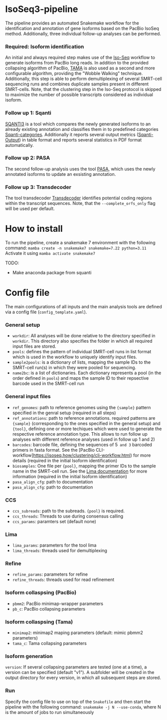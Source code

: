 # IsoSeq3-pipeline
The pipeline provides an automated Snakemake workflow for the identification and annotation of gene isoforms based on the PacBio IsoSeq method. Additionally, three individual follow-up analyses can be performed.

### Required: Isoform identification
An initial and always required step makes use of the [Iso-Seq](https://isoseq.how/) workflow to generate isoforms from PacBio long reads. In addition to the provided collapsing algorithm of PacBio, [TAMA](https://github.com/GenomeRIK/tama/wiki/Tama-Collapse) is also used as a second and more configurable algorithm, providing the "Wobble Walking" technique. Additionally, this step is able to perform demultiplexing of several SMRT-cell sequencing runs and combines duplicate samples present in different SMRT-cells. Note, that the clustering step in the Iso-Seq protocol is skipped to maximize the number of possible transcripts considered as individual isoform.

### Follow up 1: Sqanti
[SQANTI3](https://github.com/ConesaLab/SQANTI3) is a tool which compares the newly generated isoforms to an already existing annotation and classifies them in to predefined categories [Sqanti-categories](https://github.com/ConesaLab/SQANTI3/wiki/SQANTI3-isoform-classification:-categories-and-subcategories). Additionally it reports several output metrics ([Sqanti-Output](https://github.com/ConesaLab/SQANTI3/wiki/Understanding-the-output-of-SQANTI3-QC#classifcols)) in table format and reports several statistics in PDF format automatically.

### Follow up 2: PASA
The second follow-up analysis uses the tool [PASA](https://github.com/PASApipeline/PASApipeline/wiki), which uses the newly annotated isoforms to update an exsisting annotation.

### Follow up 3: Transdecoder
The tool transdecoder [Transdecoder](https://github.com/TransDecoder/TransDecoder/wiki) identifies potential coding regions within the transcript sequences. Note, that the ```--complete_orfs_only``` flag will be used per default.

# How to install
To run the pipeline, create a snakemake 7 environment with the following command: ```mamba create -n snakemake7 snakemake=7.22 python=3.11```\
Activate it using ```mamba activate snakemake7```

TODO:
  - Make anaconda package from squanti

# Config file
The main configurations of all inputs and the main analysis tools are defined via a config file (```config_template.yaml```).

### General setup
  - ```workdir```: All analyses will be done relative to the directory specified in ```workdir```. This directory also specifies the folder in which all required input files are stored.
  - ```pools```: defines the pattern of individual SMRT-cell runs in list format which is used in the workflow to uniquely identify input files.
  - ```sample2pools```: is a dictionary of lists, mapping the sample IDs to the SMRT-cell run(s) in which they were pooled for sequencing.
  - ```name2bc```: is a list of dictionaries. Each dictionary represents a pool (in the order defined in ```pools```) and maps the sample ID to their repsective barcode used in the SMRT-cell run

### General input files
  - ```ref_genomes```: path to reference genomes using the ```{sample}``` pattern specified in the genral setup (required in all steps)
  - ```ref_annotations```: path to reference annotations. required patterns are ```{sample}``` (corresponding to the ones specified in the general setup) and ```{tool}```, defining one or more techiques which were used to generate the respective reference annotation type. This allows to run follow up analyses with different reference analyses (used in follow up 1 and 2)
  - ```barcodes```: barcode file, defining the sequences of 5``` and 3``` barcoded primers in fasta format. See the [PacBio CLI-workflow]https://isoseq.how/clustering/cli-workflow.html) for more details (required in the initial Isoform identification)
  - ```biosamples```: One file per ```{pool}```, mapping the primer IDs to the sample name in the SMRT-cell run. See the [Lima documentation](https://lima.how/faq/biosample.html) for more information (required in the initial Isoform identification)
  - ```pasa_align_cfg```: path to documentation
  - ```pasa_align_cfg```: path to documentation

### CCS
  - ```ccs_subreads```: path to the subreads. ```{pool}``` is required.
  - ```ccs_threads```: Threads to use during consensus calling
  - ```ccs_params```: paramters set (default none)

### Lima
  - ```lima_params```: parameters for the tool lima
  - ```lima_threads```: threads used for demultiplexing

### Refine
  - ```refine_params```: parameters for refine
  - ```refine_threads```: threads used for read refinement

### Isoform collaspsing (PacBio)
  - ```pbmm2```: PacBio minimap-wrapper parameters
  - ```pb_c```: PacBio collapsing parameters

### Isoform collaspsing (Tama)
  - ```minimap2```: minimap2 maping parameters (default: mimic pbmm2 parameters)
  - ```tama_c```: Tama collapsing parameters

### Isoform generation
```version```: If several collapsing parameters are tested (one at a time), a version can be specified (default "v1"). A subfolder will be created in the output directory for every version, in which all subsequent steps are stored.


### Run
Specify the config file to use on top of the ```Snakefile``` and then start the pipeline with the following command:
```snakemake -j N --use-conda```, where N is the amount of jobs to run simultaneously
